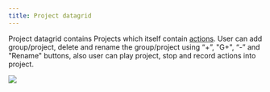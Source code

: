 ```yaml
---
title: Project datagrid
---
```


Project datagrid contains Projects which itself contain [actions](/documentation/interface/actions-datagrid). User can add group/project, delete and rename the group/project using “+”, "G+", “-” and "Rename" buttons, also user can play project, stop and record actions into project. 

![](/images/projects_0.jpg)